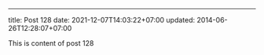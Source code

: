---
title: Post 128
date: 2021-12-07T14:03:22+07:00
updated: 2014-06-26T12:28:07+07:00

This is content of post 128